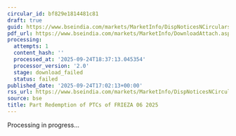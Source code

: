 ```yaml
---
circular_id: bf829e1814481c81
draft: true
guid: https://www.bseindia.com/markets/MarketInfo/DispNoticesNCirculars.aspx?Noticeid={0BE7B8F4-2CA7-4928-BA49-3F07B3528607}&noticeno=20250924-66&dt=09/24/2025&icount=66&totcount=75&flag=0
pdf_url: https://www.bseindia.com/markets/MarketInfo/DownloadAttach.aspx?id=20250924-66&attachedId=
processing:
  attempts: 1
  content_hash: ''
  processed_at: '2025-09-24T18:37:13.045354'
  processor_version: '2.0'
  stage: download_failed
  status: failed
published_date: '2025-09-24T17:02:13+00:00'
rss_url: https://www.bseindia.com/markets/MarketInfo/DispNoticesNCirculars.aspx?Noticeid={0BE7B8F4-2CA7-4928-BA49-3F07B3528607}&noticeno=20250924-66&dt=09/24/2025&icount=66&totcount=75&flag=0
source: bse
title: Part Redemption of PTCs of FRIEZA 06 2025
---
```


Processing in progress...